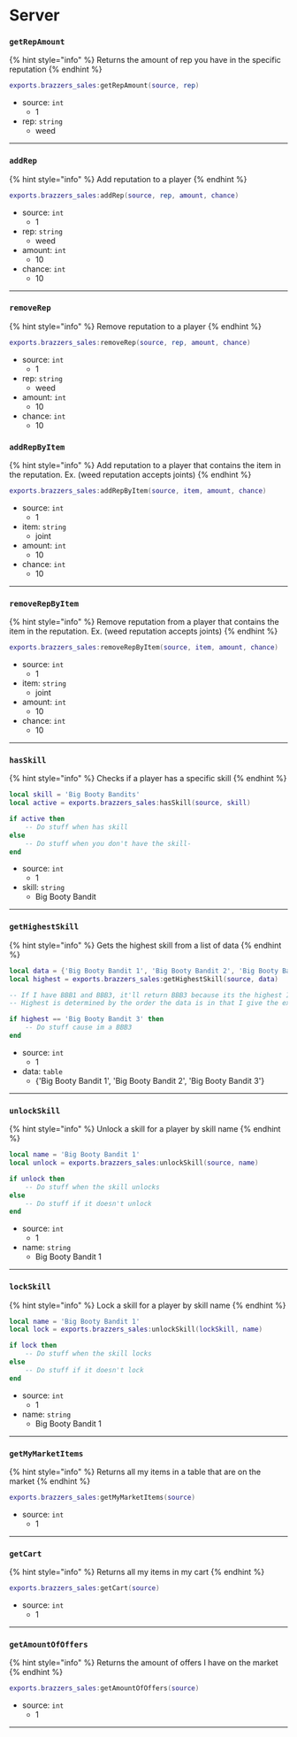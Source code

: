 # Server

### `getRepAmount`

{% hint style="info" %}
Returns the amount of rep you have in the specific reputation
{% endhint %}

```lua
exports.brazzers_sales:getRepAmount(source, rep)
```

* source: `int`
  * 1
* rep: `string`
  * weed

***

### `addRep`

{% hint style="info" %}
Add reputation to a player
{% endhint %}

```lua
exports.brazzers_sales:addRep(source, rep, amount, chance)
```

* source: `int`
  * 1
* rep: `string`
  * weed
* amount: `int`&#x20;
  * 10
* chance: `int`&#x20;
  * 10

***

### `removeRep`

{% hint style="info" %}
Remove reputation to a player
{% endhint %}

```lua
exports.brazzers_sales:removeRep(source, rep, amount, chance)
```

* source: `int`
  * 1
* rep: `string`
  * weed
* amount: `int`&#x20;
  * 10
* chance: `int`&#x20;
  * 10

### `addRepByItem`

{% hint style="info" %}
Add reputation to a player that contains the item in the reputation. Ex. (weed reputation accepts joints)
{% endhint %}

```lua
exports.brazzers_sales:addRepByItem(source, item, amount, chance)
```

* source: `int`
  * 1
* item: `string`
  * joint
* amount: `int`&#x20;
  * 10
* chance: `int`&#x20;
  * 10

***

### `removeRepByItem`

{% hint style="info" %}
Remove reputation from a player that contains the item in the reputation. Ex. (weed reputation accepts joints)
{% endhint %}

```lua
exports.brazzers_sales:removeRepByItem(source, item, amount, chance)
```

* source: `int`
  * 1
* item: `string`
  * joint
* amount: `int`&#x20;
  * 10
* chance: `int`&#x20;
  * 10

***

### `hasSkill`

{% hint style="info" %}
Checks if a player has a specific skill
{% endhint %}

```lua
local skill = 'Big Booty Bandits'
local active = exports.brazzers_sales:hasSkill(source, skill)

if active then
    -- Do stuff when has skill
else
    -- Do stuff when you don't have the skill-
end
```

* source: `int`
  * 1
* skill: `string`
  * Big Booty Bandit

***

### `getHighestSkill`

{% hint style="info" %}
Gets the highest skill from a list of data
{% endhint %}

```lua
local data = {'Big Booty Bandit 1', 'Big Booty Bandit 2', 'Big Booty Bandit 3'}
local highest = exports.brazzers_sales:getHighestSkill(source, data)

-- If I have BBB1 and BBB3, it'll return BBB3 because its the highest I have.
-- Highest is determined by the order the data is in that I give the export.

if highest == 'Big Booty Bandit 3' then
    -- Do stuff cause im a BBB3
end
```

* source: `int`
  * 1
* data: `table`
  * {'Big Booty Bandit 1', 'Big Booty Bandit 2', 'Big Booty Bandit 3'}

***

### `unlockSkill`

{% hint style="info" %}
Unlock a skill for a player by skill name
{% endhint %}

```lua
local name = 'Big Booty Bandit 1'
local unlock = exports.brazzers_sales:unlockSkill(source, name)

if unlock then
    -- Do stuff when the skill unlocks
else
    -- Do stuff if it doesn't unlock
end
```

* source: `int`
  * 1
* name: `string`
  * Big Booty Bandit 1

***

### `lockSkill`

{% hint style="info" %}
Lock a skill for a player by skill name
{% endhint %}

```lua
local name = 'Big Booty Bandit 1'
local lock = exports.brazzers_sales:unlockSkill(lockSkill, name)

if lock then
    -- Do stuff when the skill locks
else
    -- Do stuff if it doesn't lock
end
```

* source: `int`
  * 1
* name: `string`
  * Big Booty Bandit 1

***

### `getMyMarketItems`

{% hint style="info" %}
Returns all my items in a table that are on the market
{% endhint %}

```lua
exports.brazzers_sales:getMyMarketItems(source)
```

* source: `int`
  * 1

***

### `getCart`

{% hint style="info" %}
Returns all my items in my cart
{% endhint %}

```lua
exports.brazzers_sales:getCart(source)
```

* source: `int`
  * 1

***

### `getAmountOfOffers`

{% hint style="info" %}
Returns the amount of offers I have on the market
{% endhint %}

```lua
exports.brazzers_sales:getAmountOfOffers(source)
```

* source: `int`
  * 1

***

